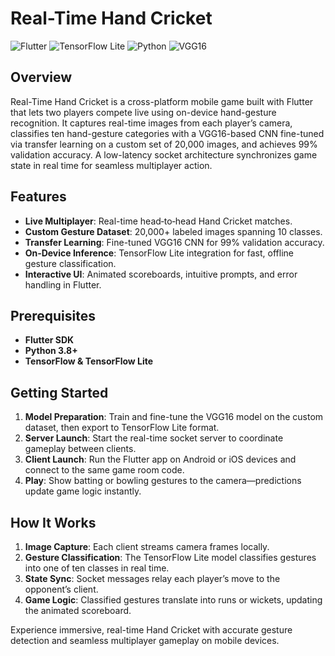 # Real-Time Hand Cricket

![Flutter](https://img.shields.io/badge/framework-flutter-blue) ![TensorFlow Lite](https://img.shields.io/badge/framework-TFLite-lightblue) ![Python](https://img.shields.io/badge/python-3.8%2B-yellow) ![VGG16](https://img.shields.io/badge/model-VGG16-orange)

## Overview

Real-Time Hand Cricket is a cross-platform mobile game built with Flutter that lets two players compete live using on-device hand-gesture recognition. It captures real-time images from each player’s camera, classifies ten hand-gesture categories with a VGG16-based CNN fine-tuned via transfer learning on a custom set of 20,000 images, and achieves 99% validation accuracy. A low-latency socket architecture synchronizes game state in real time for seamless multiplayer action.

## Features

- **Live Multiplayer**: Real-time head‑to‑head Hand Cricket matches.
- **Custom Gesture Dataset**: 20,000+ labeled images spanning 10 classes.
- **Transfer Learning**: Fine-tuned VGG16 CNN for 99% validation accuracy.
- **On‑Device Inference**: TensorFlow Lite integration for fast, offline gesture classification.
- **Interactive UI**: Animated scoreboards, intuitive prompts, and error handling in Flutter.

## Prerequisites

- **Flutter SDK**
- **Python 3.8+**
- **TensorFlow & TensorFlow Lite**

## Getting Started

1. **Model Preparation**: Train and fine-tune the VGG16 model on the custom dataset, then export to TensorFlow Lite format.
2. **Server Launch**: Start the real-time socket server to coordinate gameplay between clients.
3. **Client Launch**: Run the Flutter app on Android or iOS devices and connect to the same game room code.
4. **Play**: Show batting or bowling gestures to the camera—predictions update game logic instantly.

## How It Works

1. **Image Capture**: Each client streams camera frames locally.
2. **Gesture Classification**: The TensorFlow Lite model classifies gestures into one of ten classes in real time.
3. **State Sync**: Socket messages relay each player’s move to the opponent’s client.
4. **Game Logic**: Classified gestures translate into runs or wickets, updating the animated scoreboard.

Experience immersive, real-time Hand Cricket with accurate gesture detection and seamless multiplayer gameplay on mobile devices.

